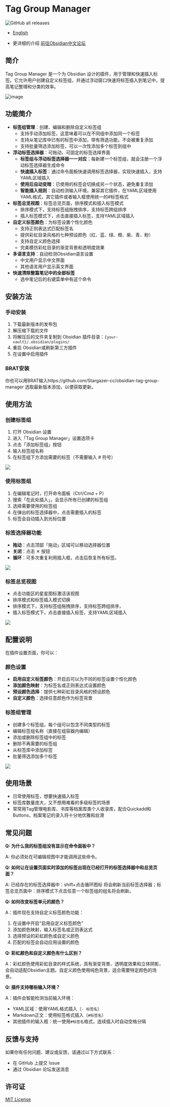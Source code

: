 # Tag Group Manager

![GitHub all releases](https://img.shields.io/github/downloads/stargazer-cc/obsidian-tag-group-manager/total?color=success)

- [English](https://github.com/Stargazer-cc/addtags/blob/main/README-EN.md)   

- 更详细的介绍 [前往Obsidian中文论坛](https://forum-zh.obsidian.md/t/topic/47614)

## 简介

Tag Group Manager 是一个为 Obsidian 设计的插件，用于管理和快速插入标签。它允许用户创建自定义标签组，并通过浮动窗口快速将标签插入到笔记中，提高笔记整理和分类的效率。

![image](https://github.com/Stargazer-cc/obsidian-tag-group-manager/blob/main/image.jpg)


## 功能简介

- **标签组管理**：创建、编辑和删除自定义标签组
  - 支持手动添加标签，这意味着可以在不同组中添加同一个标签
  - 支持从笔记库中已有的标签中添加，带有筛选功能，不会被重复添加
  - 支持批量筛选添加标签，可以一次性添加多个标签到组中
- **浮动标签选择器**：可拖动、可固定的标签选择界面
  - **标签组与浮动标签选择器一一对应**：每新建一个标签组，就会注册一个浮动标签选择器生成命令
  - **快速插入标签**：通过命令面板快速调用标签选择器，实现快速插入，支持YAML区域插入
  - **使用后自动变暗**：已使用的标签会切换成另一个状态，避免重复添加
  - **智能插入规则**：自动检测输入环境，兼容其它插件，在YAML区域使用YAML格式，其它插件或者输入框使用统一的#标签格式
- **标签总览视图**：标签总览页面，排序模式和插入标签模式
  - 排序模式下，支持标签组拖拽排序，支持标签跨组排序
  - 插入标签模式下，点击直接插入标签，支持YAML区域插入
- **自定义标签颜色**：为标签设置个性化颜色
  - 支持正则表达式匹配标签名
  - 提供彩虹目录风格的七种预设颜色（红、蓝、绿、橙、紫、青、粉）
  - 支持自定义颜色选择
  - 完美模仿彩虹目录的渐变背景和透明度效果
- **多语言支持**：自动检测Obsidian语言设置
  - 中文用户显示中文界面
  - 其他语言用户显示英文界面
- **快速清除整篇笔记中的全部标签**
  - 选中笔记后的右键菜单中有这个命令

  

## 安装方法

### 手动安装

1. 下载最新版本的发布包
2. 解压缩下载的文件
3. 将解压后的文件夹复制到 Obsidian 插件目录：`{your-vault}/.obsidian/plugins/`
4. 重启 Obsidian或刷新第三方插件
5. 在设置中启用插件

### BRAT安装

你也可以用BRAT输入https://github.com/Stargazer-cc/obsidian-tag-group-manager 选取最新版本添加，以便获取更新。

## 使用方法

### 创建标签组

1. 打开 Obsidian 设置
2. 进入「Tag Group Manager」设置选项卡
3. 点击「添加标签组」按钮
4. 输入标签组名称
5. 在标签组下方添加需要的标签（不需要输入 # 符号）

![](https://github.com/Stargazer-cc/obsidian-tag-group-manager/blob/main/4.gif)

### 使用标签组

1. 在编辑笔记时，打开命令面板（Ctrl/Cmd + P）
2. 搜索「在此处插入」，会显示所有已创建的标签组
3. 选择需要使用的标签组
4. 在弹出的标签选择器中，点击需要插入的标签
5. 标签会自动插入到光标位置

### 标签选择器功能

- **拖动**：点击顶部「拖动」区域可以移动选择器位置
- **关闭**：点击 ✕ 按钮
- **循环**：可多次重复利用插入框，点击后恢复所有标签。

![](https://github.com/Stargazer-cc/obsidian-tag-group-manager/blob/main/3.gif)

### 标签总览视图
- 点击功能区的星星图标激活该视图
- 排序模式和标签插入模式切换
- 排序模式下，支持标签组拖拽排序，支持标签跨组排序，
- 插入标签模式下，点击直接插入标签，支持YAML区域插入

![](https://github.com/Stargazer-cc/obsidian-tag-group-manager/blob/main/6.gif)

## 配置说明

在插件设置页面，你可以：

### 颜色设置
- **启用自定义标签颜色**：开启后可以为不同的标签设置个性化颜色
- **添加颜色映射**：为标签名或正则表达式设置颜色
- **预设颜色选择**：提供七种彩虹目录风格的预设颜色
- **自定义颜色**：选择任意颜色作为标签背景

### 标签组管理
- 创建多个标签组，每个组可以包含不同类型的标签
- 编辑标签组名称（直接在组容器内编辑）
- 添加或删除标签组中的标签
- 删除不再需要的标签组
- 从标签库中添加标签
- 批量筛选添加多个标签

![](https://github.com/Stargazer-cc/obsidian-tag-group-manager/blob/main/4.png)

## 使用场景
- 日常使用标签，想要快速插入标签
- 标签库数量庞大，又不想用难看的多级标签的场景
- 常常用Tag管理电影库、书库等档案库类个人收录库，配合Quickadd和Buttons，档案笔记的录入将十分地优雅和丝滑
  
## 常见问题

**Q: 为什么我的标签组没有显示在命令面板中？**

A: 你必须处在可编辑视图中才能调用这些命令。

**Q: 如何让在设置页面实时添加的标签出现在已经打开的标签选择器中和总览页面？**

A: 已经存在的标签选择器中：shift+点击循环图标 将会刷新当前标签选择器；标签总览页面中：排序模式下点击任意一个标签组的组名将会刷新。

**Q: 如何改变标签单元的颜色？**

A：插件现在支持自定义标签颜色功能：
1. 在设置中开启"启用自定义标签颜色"
2. 添加颜色映射，输入标签名或正则表达式
3. 选择预设的彩虹颜色或自定义颜色
4. 匹配的标签会自动应用设置的颜色

**Q: 彩虹颜色和自定义颜色有什么区别？**

A：彩虹颜色使用彩虹目录的样式系统，具有渐变背景、透明度效果和立体阴影，会自动适配Obsidian主题。自定义颜色使用纯色背景，适合需要特定颜色的场景。

**Q: 插件支持哪些输入环境？**

A：插件会智能检测当前输入环境：
- YAML区域：使用YAML格式插入（`- 标签名`）
- Markdown正文：使用标签格式插入（`#标签名`）
- 其他插件的输入框：统一使用`#标签名`格式，连续插入时自动空格分隔


## 反馈与支持

如果你有任何问题、建议或反馈，请通过以下方式联系：

- 在 GitHub 上提交 Issue
- 通过 Obsidian 论坛发送消息

## 许可证

[MIT License](LICENSE)
